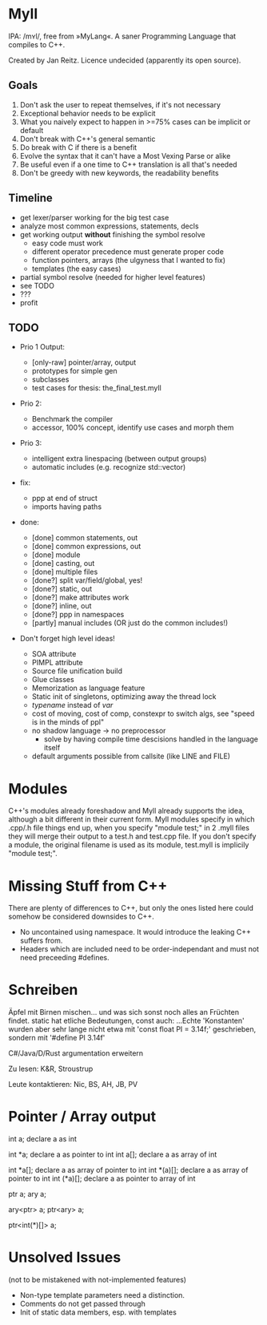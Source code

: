 # Myll
IPA: /mʏl/, free from »MyLang«. A saner Programming Language that compiles to C++.

Created by Jan Reitz. Licence undecided (apparently its open source).

## Goals
1. Don't ask the user to repeat themselves, if it's not necessary
2. Exceptional behavior needs to be explicit
3. What you naively expect to happen in >=75% cases can be implicit or default
4. Don't break with C++'s general semantic
5. Do break with C if there is a benefit
6. Evolve the syntax that it can't have a Most Vexing Parse or alike
7. Be useful even if a one time to C++ translation is all that's needed
8. Don't be greedy with new keywords, the readability benefits

## Timeline
- get lexer/parser working for the big test case
- analyze most common expressions, statements, decls
- get working output **without** finishing the symbol resolve
    - easy code must work
    - different operator precedence must generate proper code
    - function pointers, arrays (the ulgyness that I wanted to fix)
    - templates (the easy cases)
- partial symbol resolve (needed for higher level features)
- see TODO
- ???
- profit

## TODO
- Prio 1 Output:
    - [only-raw] pointer/array, output
    - prototypes for simple gen
    - subclasses
    - test cases for thesis: the_final_test.myll

- Prio 2:
    - Benchmark the compiler
    - accessor, 100% concept, identify use cases and morph them

- Prio 3:
    - intelligent extra linespacing (between output groups)
    - automatic includes (e.g. recognize std::vector)

- fix:
    - ppp at end of struct
    - imports having paths

- done:
    - [done] common statements, out
    - [done] common expressions, out
    - [done] module
    - [done] casting, out
    - [done] multiple files
    - [done?] split var/field/global, yes!
    - [done?] static, out
    - [done?] make attributes work
    - [done?] inline, out
    - [done?] ppp in namespaces
    - [partly] manual includes (OR just do the common includes!)

- Don't forget high level ideas!
    - SOA attribute
    - PIMPL attribute
    - Source file unification build
    - Glue classes
    - Memorization as language feature
    - Static init of singletons, optimizing away the thread lock
    - *typename* instead of *var*
    - cost of moving, cost of comp, constexpr to switch algs, see "speed is in the minds of ppl"
    - no shadow language -> no preprocessor
        - solve by having compile time descisions handled in the language itself
    - default arguments possible from callsite (like LINE and FILE)

# Modules
C++'s modules already foreshadow and Myll already supports the idea, although a bit different in their current form.
Myll modules specify in which .cpp/.h file things end up, when you specify "module test;" in 2 .myll files they will merge their output to a test.h and test.cpp file.
If you don't specify a module, the original filename is used as its module, test.myll is implicily "module test;".

# Missing Stuff from C++
There are plenty of differences to C++, but only the ones listed here could somehow be considered downsides to C++.
- No uncontained using namespace. It would introduce the leaking C++ suffers from.
- Headers which are included need to be order-independant and must not need preceeding #defines.

# Schreiben
Äpfel mit Birnen mischen... und was sich sonst noch alles an Früchten findet.
static hat etliche Bedeutungen, const auch:
...Echte 'Konstanten' wurden aber sehr lange nicht etwa mit 'const float PI = 3.14f;'
geschrieben, sondern mit '#define PI 3.14f'

C#/Java/D/Rust argumentation erweitern

Zu lesen: K&R, Stroustrup

Leute kontaktieren:
	Nic, BS, AH, JB, PV

# Pointer / Array output

int a;			declare a as int

int *a;			declare a as pointer to int
int a[];		declare a as array of int

int *a[];		declare a as array of pointer to int
int *(a)[];		declare a as array of pointer to int
int (*a)[];		declare a as pointer to array of int

ptr<int> a;
ary<int> a;

ary<ptr<int>> a;
ptr<ary<int>> a;

ptr<int(*)[]> a;

# Unsolved Issues
(not to be mistakened with not-implemented features)
- Non-type template parameters need a distinction.
- Comments do not get passed through
- Init of static data members, esp. with templates
